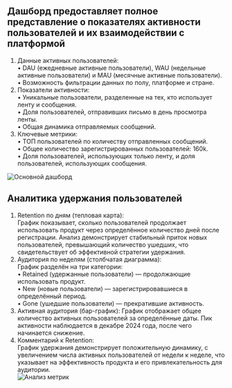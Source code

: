 ## Дашборд предоставляет полное представление о показателях активности пользователей и их взаимодействии с платформой

1. Данные активных пользователей:    
   • DAU (ежедневные активные пользователи), WAU (недельные активные пользователи) и MAU (месячные активные пользователи).   
   • Возможность фильтрации данных по полу, платформе и стране.     
2. Показатели активности:    
   • Уникальные пользователи, разделенные на тех, кто использует ленту и сообщения.    
   • Доля пользователей, отправивших письмо в день просмотра ленты.    
   • Общая динамика отправляемых сообщений.     
3. Ключевые метрики:    
   • ТОП пользователей по количеству отправленных сообщений.    
   • Общее количество зарегистрированных пользователей: 160k.     
   • Доля пользователей, использующих только ленту, и доля пользователей, использующих сообщения.     

![Основной дашборд](https://github.com/user-attachments/assets/80ef4342-84fd-4fcd-afd6-95029d6e3617)

## Аналитика удержания пользователей

1. Retention по дням (тепловая карта):  
   График показывает, сколько пользователей продолжает использовать продукт через определённое количество дней после регистрации. Анализ демонстрирует стабильный приток новых пользователей, превышающий количество ушедших, что свидетельствует об эффективной стратегии удержания.
2. Аудитория по неделям (столбчатая диаграмма):   
   График разделён на три категории:    
   • Retained (удержанные пользователи) — продолжающие использовать продукт.   
   • New (новые пользователи) — зарегистрировавшиеся в определённый период.       
   • Gone (ушедшие пользователи) — прекратившие активность.    
3. Активная аудитория (бар-график):
   График отображает общее количество активных пользователей за определённые даты. Пик активности наблюдается в декабре 2024 года, после чего начинается снижение.   
4. Комментарий к Retention:    
   График удержания демонстрирует положительную динамику, с увеличением числа активных пользователей от недели к неделе, что указывает на эффективность продукта и его привлекательность для аудитории.    
   ![Анализ метрик](https://github.com/user-attachments/assets/8b8d3cc0-dff8-4538-a1fa-30e5afaa8fe4)
